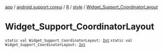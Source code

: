 [app](../../../index.md) / [android.support.coreui](../../index.md) / [R](../index.md) / [style](index.md) / [Widget_Support_CoordinatorLayout](./-widget_-support_-coordinator-layout.md)

# Widget_Support_CoordinatorLayout

`static val Widget_Support_CoordinatorLayout: `[`Int`](https://kotlinlang.org/api/latest/jvm/stdlib/kotlin/-int/index.html)
`static val Widget_Support_CoordinatorLayout: `[`Int`](https://kotlinlang.org/api/latest/jvm/stdlib/kotlin/-int/index.html)